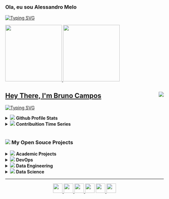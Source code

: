 ### Ola, eu sou Alessandro Melo

[![Typing SVG](https://readme-typing-svg.herokuapp.com?color=%232A258A&duration=4000&lines=Especialista+em+Sistema;Engenheiro+de+Dados;Oracle+Tuning)](https://git.io/typing-svg)
<div>
<a href="https://github.com/alessandromeloweb">
<img height="180em" src="https://github-readme-stats.vercel.app/api/top-langs/?username=alessandromeloweb&layout=compact&langs_count=7&theme=dark"/>
<img height="180em" src="https://github-readme-stats.vercel.app/api?username=alessandromeloweb&show_icons=true&theme=dark&include_all_commits=true&count_private=true"/>
</div>

 <img align="right" src="https://visitor-badge.laobi.icu/badge?page_id=alessandromeloweb.visitor-badgee&color=green&style=flat-square">
  
<!-- <a href="https://hits.seeyoufarm.com"><img align="right" src="https://hits.seeyoufarm.com/api/count/incr/badge.svg?url=https%3A%2F%2Fgithub.com%2Falessandromeloweb%2Falessandromeloweb&count_bg=%233D6BC8&title_bg=%23555555&icon=&icon_color=%23E7E7E7&title=views&edge_flat=false"/></a> -->

## Hey There, I'm Bruno Campos 
<!-- <img src="https://cr-ss-service.azurewebsites.net/api/ScreenShot?widget=summary&username=alessandromeloweb&badges=3&show-avatar=false&style=--header-bg-color:%23000;--border-radius:10px" width="35%" align="right"> -->
 
<p align="left">
  <a href="https://readme-typing-svg.herokuapp.com?color=0353B1&lines=Software+Engineer;8%2B+years+of+coding+experience;Always+learninig+new+things)]></a>
</p>

[![Typing SVG](https://readme-typing-svg.herokuapp.com?color=035DC5&lines=Software+Engineer;%2B8+years+of+coding+experience;Always+learninig+new+things)](https://git.io/typing-svg)

<details>	
  <summary><a href="#"><img src="https://github.com/alessandromeloweb/alessandromeloweb/blob/main/images/icon_github.png"/></a><b> Github Profile Stats</b></summary>
  <img height="180em" src="https://github-readme-stats.vercel.app/api?username=alessandromeloweb&show_icons=true&count_private=true&theme=react&hide_border=true&bg_color=1F222E&title_color=79ff97&icon_color=79ff97" />
  <img height="180em" src="https://github-readme-stats.vercel.app/api/top-langs/?username=alessandromeloweb&exclude_repo=machine-learning&langs_count=8&layout=compact&theme=react&hide_border=true&bg_color=1F222E&title_color=79ff97&icon_color=79ff97"/>
  <br/>
</details>

<details>	
  <summary><a href="#"><img src="https://github.com/alessandromeloweb/alessandromeloweb/blob/main/images/icon_minimum-value.png"/></a><b> Contribuition Time Series</b></summary>
  <img src="https://activity-graph.herokuapp.com/graph?username=alessandromeloweb&theme=react-dark&bg_color=20232a&hide_border=true" width="100%"/>
</details>

<br/>

### <a href="#"><img src="https://github.com/alessandromeloweb/alessandromeloweb/blob/main/images/icon_open-source.png"/></a> My Open Souce Projects
<details>
  <summary><b> <a href="#"><img src="https://github.com/alessandromeloweb/alessandromeloweb/blob/main/images/icon_graduation.png"/></a> Academic Projects</b></summary>
  <table>
    <thead align="center">
      <tr border: none;>
	<td><b><a href="#"></a>Projects</b></td>
        <td><b><a href="#"></a>Summary</b></td>
      </tr>
    </thead>
    <tbody>
      <tr>
      	<td>
		<a href="https://github.com/alessandromeloweb/teoria-da-computacao">
		<b>Teoria da Computação</b></a>
	</td>
      	<td>
		<a href="https://github.com/alessandromeloweb/teoria-da-computacao">
		<img src="https://github-readme-stats.vercel.app/api/pin/?username=alessandromeloweb&repo=teoria-da-computacao&icon_color=79ff97&text_color=9f9f9f&bg_color=151515"/>
	</td>
      </tr>
      <tr>
	<td>
		<a href="https://github.com/alessandromeloweb/introducao-a-programacao-orientada-a-objetos">
		<b>Introdução a Programação Orientada à Objetos</b></a>
	</td>
        <td>
		<a href="https://github.com/alessandromeloweb/introducao-a-programacao-orientada-a-objetos">
		<img src="https://github-readme-stats.vercel.app/api/pin/?username=alessandromeloweb&repo=introducao-a-programacao-orientada-a-objetos&icon_color=79ff97&text_color=9f9f9f&bg_color=151515"/>
	</td>
      </tr>
      <tr>
	<td>
		<a href="https://github.com/alessandromeloweb/desenvolvimento-de-sistemas">
		<b>Desenvolvimento de Sistemas</b></a>
	</td>
        <td>
		<a href="https://github.com/alessandromeloweb/desenvolvimento-de-sistemas">
		<img alt="Summary" src="https://github-readme-stats.vercel.app/api/pin/?username=alessandromeloweb&repo=desenvolvimento-de-sistemas&icon_color=79ff97&text_color=9f9f9f&bg_color=151515"/>
	</td>
      </tr>
      <tr>
	<td>
		<a href="https://github.com/alessandromeloweb/organizacao-e-arquitetura-de-computadores">
		<b>Organização e Arquitetura de Computadores</b></a>
	</td>
        <td>
		<a href="https://github.com/alessandromeloweb/organizacao-e-arquitetura-de-computadores">
		<img src="https://github-readme-stats.vercel.app/api/pin/?username=alessandromeloweb&repo=organizacao-e-arquitetura-de-computadores&icon_color=79ff97&text_color=9f9f9f&bg_color=151515"/>
	</td>
      </tr>
      <tr>
	<td>
		<a href="https://github.com/alessandromeloweb/banco-de-dados">
		<b>Banco de Dados</b></a>
	</td>
        <td>
		<a href="https://github.com/alessandromeloweb/banco-de-dados">
		<img src="https://github-readme-stats.vercel.app/api/pin/?username=alessandromeloweb&repo=banco-de-dados&icon_color=79ff97&text_color=9f9f9f&bg_color=151515"/></td>
      </tr>
      <tr>
	<td>
		<a href="https://github.com/alessandromeloweb/programacao-paralela-e-distribuida">
		<b>Programacao Paralela e Distribuida</b></a>
	</td>
        <td>
		<a href="https://github.com/alessandromeloweb/programacao-paralela-e-distribuida">
		<img src="https://github-readme-stats.vercel.app/api/pin/?username=alessandromeloweb&repo=programacao-paralela-e-distribuida&icon_color=79ff97&text_color=9f9f9f&bg_color=151515"/></td>
      </tr>
      <tr>
	<td>
		<a href="https://github.com/alessandromeloweb/game-craps">
		<b>Engenharia de Software (game)</b></a>
	</td>
        <td>
		<a href="https://github.com/alessandromeloweb/game-craps">
		<img src="https://github-readme-stats.vercel.app/api/pin/?username=alessandromeloweb&repo=game-craps&icon_color=79ff97&text_color=9f9f9f&bg_color=151515"/></td>
      </tr>
      <tr>
	<td>
		<a href="https://github.com/alessandromeloweb/prolog-language">
		<b>Prolog</b></a>
	</td>
        <td>
		<a href="https://github.com/alessandromeloweb/prolog-language">
		<img src="https://github-readme-stats.vercel.app/api/pin/?username=alessandromeloweb&repo=prolog-language&icon_color=79ff97&text_color=9f9f9f&bg_color=151515"/>
	</td>
      </tr>
      <tr>
	<td>
		<a href="https://github.com/alessandromeloweb/compiladores">
		<b>Compiladores</b></a>
	</td>
        <td>
		<a href="https://github.com/alessandromeloweb/compiladores">
		<img src="https://github-readme-stats.vercel.app/api/pin/?username=alessandromeloweb&repo=compiladores&icon_color=79ff97&text_color=9f9f9f&bg_color=151515"/></td>
      </tr>
      <tr>
	<td>
		<a href="https://github.com/alessandromeloweb/inteligencia-artificial">
		<b>Inteligencia Artificial</b></a>
	</td>
        <td>
		<a href="https://github.com/alessandromeloweb/inteligencia-artificial">
		<img src="https://github-readme-stats.vercel.app/api/pin/?username=alessandromeloweb&repo=inteligencia-artificial&icon_color=79ff97&text_color=9f9f9f&bg_color=151515"/></td>
      </tr>
      <tr>
	<td>
		<a href="https://github.com/alessandromeloweb/redes-de-computadores">
		<b>Redes de Computadores</b></a></td>
        <td>
		<a href="https://github.com/alessandromeloweb/redes-de-computadores">
		<img src="https://github-readme-stats.vercel.app/api/pin/?username=alessandromeloweb&repo=redes-de-computadores&icon_color=79ff97&text_color=9f9f9f&bg_color=151515"/></td>
      </tr>
      <tr>
	<td>
		<a href="https://github.com/alessandromeloweb/seguranca-de-redes">
		<b>Seguranca de Redes</b></a>
	</td>
        <td>
		<a href="https://github.com/alessandromeloweb/seguranca-de-redes">
		<img src="https://github-readme-stats.vercel.app/api/pin/?username=alessandromeloweb&repo=seguranca-de-redes&icon_color=79ff97&text_color=9f9f9f&bg_color=151515"/></td>
      </tr>  
      <tr>
	<td>
		<a href="https://github.com/alessandromeloweb/forecast-of-time-series-with-stock-data">
		<b>TCC</b></a>
	</td>
        <td>
		<a href="https://github.com/alessandromeloweb/forecast-of-time-series-with-stock-data">
		<img src="https://github-readme-stats.vercel.app/api/pin/?username=alessandromeloweb&repo=forecast-of-time-series-with-stock-data&icon_color=79ff97&text_color=9f9f9f&bg_color=151515"/></td>
      </tr>
    </tbody>
  </table>
  <br />
</details>

<details>
  <summary><b> <a href="#-my-open-souce-projects"><img src="https://img.icons8.com/material/24/000000/docker.png"/></a> DevOps</b></summary>
  <table>
    <thead align="center">
      <tr border: none;>
        <td><b>Projects</b></td>
        <td><b>Summary</b></td>
      </tr>
    </thead>
    <tbody>
      <tr>
      	<td>
		<a href="https://github.com/alessandromeloweb/home-sweet-home">
		<b>My Personal Configuration</b></a>
	</td>
      	<td>
		<a href="https://github.com/alessandromeloweb/home-sweet-home">
		<img src="https://github-readme-stats.vercel.app/api/pin/?username=alessandromeloweb&repo=home-sweet-home&icon_color=79ff97&text_color=9f9f9f&bg_color=151515"/></td>
      </tr>	
      <tr>
      	<td>
		<a href="https://github.com/alessandromeloweb/encrypt-file">
		<b>Encrypt File</b></a>
	</td>
      	<td>
		<a href="https://github.com/alessandromeloweb/encrypt-file">
		<img src="https://github-readme-stats.vercel.app/api/pin/?username=alessandromeloweb&repo=encrypt-file&icon_color=79ff97&text_color=9f9f9f&bg_color=151515"/>
	</td>
      </tr>
      <tr>
      	<td>
		<a href="https://github.com/alessandromeloweb/showenv">
		<b>Show Enviroment</b></a>
	</td>
      	<td>
		<a href="https://github.com/alessandromeloweb/showenv">
		<img src="https://github-readme-stats.vercel.app/api/pin/?username=alessandromeloweb&repo=showenv&icon_color=79ff97&text_color=9f9f9f&bg_color=151515"/></td>
      </tr>	    
    </tbody>
  </table>
  <br />
</details>

<details>
  <summary><b> <a href="#-my-open-souce-projects"><img src="https://img.icons8.com/material/24/000000/elephant.png"/></a> Data Engineering</b></summary>
  <table>
    <thead align="center">
      <tr border: none;>
        <td><b>Projects</b></td>
        <td><b>Summary</b></td>
      </tr>
    </thead>
    <tbody>
	<tr>
      	</tr>
	<tr>
      	<td>
		<a href="https://github.com/alessandromeloweb/understanding-the-python-ecosystem">
		<b>Understanding the Python Ecosystem</b></a>
	</td>
      	<td>
		<a href="https://github.com/alessandromeloweb/ understanding-the-python-ecosystem">
		<img src="https://github-readme-stats.vercel.app/api/pin/?username=alessandromeloweb&repo=understanding-the-python-ecosystem&icon_color=79ff97&text_color=9f9f9f&bg_color=151515"/>
	</td>
      </tr>
      <tr>
      	<td>
		<a href="https://github.com/alessandromeloweb/becoming-an-expert-data">
		<b>Becoming an Expert Data</b></a>
	</td>
      	<td>
		<a href="https://github.com/alessandromeloweb/becoming-an-expert-data">
		<img src="https://github-readme-stats.vercel.app/api/pin/?username=alessandromeloweb&repo=becoming-an-expert-data&icon_color=79ff97&text_color=9f9f9f&bg_color=151515"/>
		</td>
      </tr>
      <tr>
      	<td>
		<a href="https://github.com/alessandromeloweb/automated-business-intelligence-at-azure">
		<b>Automated Business Intelligence at Azure</b></a>
	</td>
      	<td>										
		<a href="https://github.com/alessandromeloweb/automated-business-intelligence-at-azure">
		<img src="https://github-readme-stats.vercel.app/api/pin/?username=alessandromeloweb&repo=automated-business-intelligence-at-azure&icon_color=79ff97&text_color=9f9f9f&bg_color=151515"/></td>
      </tr>
      <tr>
      	<td>
		<a href="https://github.com/alessandromeloweb/pyssas">
		<b>Python API to handler SSAS</b></a>
	</td>
      	<td>
		<a href="https://github.com/alessandromeloweb/pyssas">
		<img alt="Summary" src="https://github-readme-stats.vercel.app/api/pin/?username=alessandromeloweb&repo=pyssas&icon_color=79ff97&text_color=9f9f9f&bg_color=151515"/></td>
      </tr>	    
    </tbody>
  </table>
  <br />
</details>

<details>
  <summary><b>  <a href="#-my-open-souce-projects"><img src="https://img.icons8.com/material/24/000000/test-tube--v1.png"/></a> Data Science</b></summary>
  <table>
    <thead align="center">
      <tr border: none;>
        <td><b>Projects</b></td>
        <td><b>Summary</b></td>
      </tr>
    </thead>
    <tbody>
	<tr>
      		<td>
			 <a href="https://github.com/alessandromeloweb/finding-donors">
			<b>Finding Donors</b></a>
		</td>
      		<td>
			<a href="https://github.com/alessandromeloweb/finding-donors">
			<img src="https://github-readme-stats.vercel.app/api/pin/?username=alessandromeloweb&repo=finding-donors&icon_color=79ff97&text_color=9f9f9f&bg_color=151515"/>
		</td>
      	</tr>
	<tr>
      		<td>
			<a href="https://github.com/alessandromeloweb/porto-seguro-safe-driver-prediction">
			<b>Porto Seguro Safe Driver Prediction</b></a>
		</td>
      		<td>
			<a href="https://github.com/alessandromeloweb/porto-seguro-safe-driver-prediction">
			<img src="https://github-readme-stats.vercel.app/api/pin/?username=alessandromeloweb&repo=porto-seguro-safe-driver-prediction&icon_color=79ff97&text_color=9f9f9f&bg_color=151515"/></td>
      	</tr>
	<tr>
      		<td>
			<a href="https://github.com/alessandromeloweb/predict-which-customers-a-call-center-should-contact">
			<b>Predict Which Customers a Call Center Should Contact</b></a>
		</td>
      		<td>
			<a href="https://github.com/alessandromeloweb/predict-which-customers-a-call-center-should-contact">
			<img src="https://github-readme-stats.vercel.app/api/pin/?username=alessandromeloweb&repo=predict-which-customers-a-call-center-should-contact&icon_color=79ff97&text_color=9f9f9f&bg_color=151515"/></td>
      	</tr>
	</tr>
	    	<tr>
      		<td>
			<a href="https://github.com/alessandromeloweb/predicting-retail-churn-with-azure-ml-studio">
			<b>Predicting Retail Churn with Azure ML Studio</b></a>
		</td>
      		<td>
			<a href="https://github.com/alessandromeloweb/predicting-retail-churn-with-azure-ml-studio">
			<img src="https://github-readme-stats.vercel.app/api/pin/?username=alessandromeloweb&repo=predicting-retail-churn-with-azure-ml-studio&icon_color=79ff97&text_color=9f9f9f&bg_color=151515"/></td>
      	</tr>
	<tr>
      		<td>
			<a href="https://github.com/alessandromeloweb/federated-learning-for-text-generation">
			<b>Federated Learning for Text Generation</b></a>
		</td>
      		<td>
			<a href="https://github.com/alessandromeloweb/federated-learning-for-text-generation">
			<img src="https://github-readme-stats.vercel.app/api/pin/?username=alessandromeloweb&repo=federated-learning-for-text-generation&icon_color=79ff97&text_color=9f9f9f&bg_color=151515"/></td>
      	</tr>
	<tr>
      		<td>
			<a href="https://github.com/alessandromeloweb/allstate-claims-severity">
			<b>Allstate Claims Severity</b></a>
		</td>
      		<td>
			<a href="https://github.com/alessandromeloweb/allstate-claims-severity">
			<img src="https://github-readme-stats.vercel.app/api/pin/?username=alessandromeloweb&repo=allstate-claims-severity&icon_color=79ff97&text_color=9f9f9f&bg_color=151515"/></td>
      	</tr>
    </tbody>
  </table>
  <br />
</details>




<!-- 
<details>		
  <summary><b>⚙️ Things I use to get stuff done</b></summary>
  	<ul>
  	    <li><b>OS:</b> Ubuntu 20.04</li>
  	    <li><b>Browser: </b> Brave</li>
	    <li><b>Terminal: </b> Bash: Oh My Bash</li>
	    <li><b>Code Editor:</b> VSCode + Pycharm</li>
	    <li><b>To Stay Updated:</b> Dev.to, Medium, Linkedin and Twitter.</li>
	    <br />
	⚛️ Checkout My Personal Configrations <a href="https://github.com/alessandromeloweb/home-sweet-home">Here</a>.
	</ul>	
</details> -->


<!-- <h4 align="center">
  <a href="https://github.com/alessandromeloweb?tab=repositories" title="Show Repositories">🔎 Show More 🔍</a>
</h4>
 -->
 
---

<p  align="center">
	<a href="mailto:alessandromeloweb@gmail.com" target="_blank"><img src="https://github.com/alessandromeloweb/alessandromeloweb/blob/main/images/email.png" width="30">
	</a>
	<a href="https://stackoverflow.com/users/8329698/bruno-campos" target="_blank"><img src="https://github.com/alessandromeloweb/alessandromeloweb/blob/main/images/stackoverflow.png" width="30">
	</a>
	<a href="https://www.linkedin.com/in/alessandromeloweb" target="_blank"><img src="https://github.com/alessandromeloweb/alessandromeloweb/blob/main/images/linkedin.png" width="30">
	</a>
	<a href="https://github.com/alessandromeloweb" target="_blank"><img src="https://github.com/alessandromeloweb/alessandromeloweb/blob/main/images/github.png" width="30"></a>
	<a href="https://profile.codersrank.io/user/alessandromeloweb" target="_blank"><img src="https://img.icons8.com/material/24/000000/source-code--v1.png" width="30">
	</a>
	<a href="https://medium.com/@alessandromeloweb" target="_blank"><img src="https://github.com/alessandromeloweb/alessandromeloweb/blob/main/images/medium.png" width="30">
	</a>
</p>
